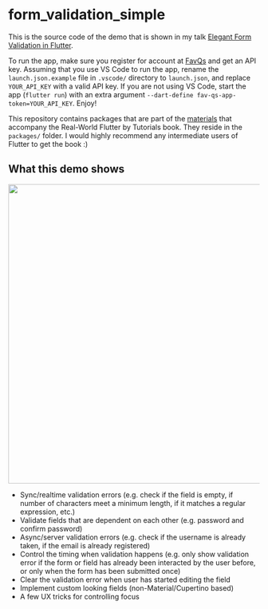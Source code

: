 # form_validation_simple

This is the source code of the demo that is shown in my talk [Elegant Form Validation in Flutter](https://docs.google.com/presentation/d/157ynN4mF-qa9C01RVJdch-UjmLDCv00pUGezf_EtI54/edit?usp=sharing).

To run the app, make sure you register for account at [FavQs](https://favqs.com) and get an API key. Assuming that you use VS Code to run the app, rename the `launch.json.example` file in `.vscode/` directory to `launch.json`, and replace `YOUR_API_KEY` with a valid API key. If you are not using VS Code, start the app (`flutter run`) with an extra argument `--dart-define fav-qs-app-token=YOUR_API_KEY`. Enjoy!

This repository contains packages that are part of the [materials](https://github.com/kodecocodes/rwf-materials) that accompany the Real-World Flutter by Tutorials book. They reside in the `packages/` folder. I would highly recommend any intermediate users of Flutter to get the book :)

## What this demo shows

<img src="form_validation_demo.gif" height="600"/>

- Sync/realtime validation errors (e.g. check if the field is empty, if number of characters meet a minimum length, if it matches a regular expression, etc.)
- Validate fields that are dependent on each other (e.g. password and confirm password)
- Async/server validation errors (e.g. check if the username is already taken, if the email is already registered)
- Control the timing when validation happens (e.g. only show validation error if the form or field has already been interacted by the user before, or only when the form has been submitted once)
- Clear the validation error when user has started editing the field
- Implement custom looking fields (non-Material/Cupertino based)
- A few UX tricks for controlling focus
